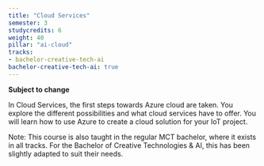 ```yaml
---
title: "Cloud Services"
semester: 3
studycredits: 6
weight: 40
pillar: "ai-cloud"
tracks:
- bachelor-creative-tech-ai
bachelor-creative-tech-ai: true
---
```


**Subject to change**

In Cloud Services, the first steps towards Azure cloud are taken. You explore the different possibilities and what cloud services have to offer. You will learn how to use Azure to create a cloud solution for your IoT project.

Note: This course is also taught in the regular MCT bachelor, where it exists in all tracks.
For the Bachelor of Creative Technologies & AI, this has been slightly adapted to suit their needs.